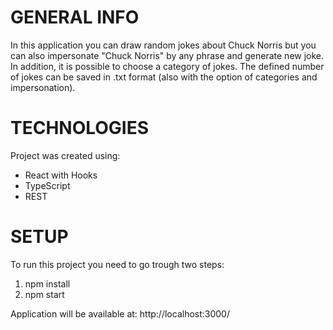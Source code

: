 # GENERAL INFO
In this application you can draw random jokes about Chuck Norris but you can also impersonate "Chuck Norris" by any phrase and generate new joke. In addition, it is possible to choose a category of jokes. The defined number of jokes can be saved in .txt format (also with the option of categories and impersonation).

# TECHNOLOGIES
Project was created using:
* React with Hooks
* TypeScript
* REST

# SETUP
To run this project you need to go trough two steps:

1. npm install
2. npm start

Application will be available at: http://localhost:3000/

